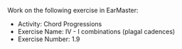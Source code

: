 Work on the following exercise in EarMaster:
- Activity: Chord Progressions
- Exercise Name: IV - I combinations (plagal cadences)
- Exercise Number: 1.9
